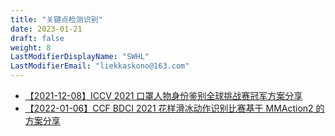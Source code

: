 ```yaml
---
title: "关键点检测识别"
date: 2023-01-21
draft: false
weight: 8
LastModifierDisplayName: "SWHL"
LastModifierEmail: "liekkaskono@163.com"
---
```

 
- [【2021-12-08】ICCV 2021 口罩人物身份鉴别全球挑战赛冠军方案分享](https://mp.weixin.qq.com/s/cmP-jJLbCTw-sIUQnZxmKw)
- [【2022-01-06】CCF BDCI 2021 花样滑冰动作识别比赛基于 MMAction2 的方案分享](https://zhuanlan.zhihu.com/p/439870162)
